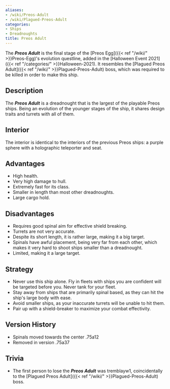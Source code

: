 ```yaml
---
aliases:
- /wiki/Preos-Adult
- /wiki/Plagued-Preos-Adult
categories:
- Ships
- Dreadnoughts
title: Preos Adult
---
```


The **_Preos Adult_** is the final stage of the [Preos Egg]({{< ref "/wiki/" >}}Preos-Egg)'s evolution questline, added in the [Halloween Event 2021]({{< ref "/categories/" >}}Halloween-2021). It resembles the [Plagued Preos Adult]({{< ref "/wiki/" >}}Plagued-Preos-Adult) boss, which was required to be killed in order to make this ship.

## Description

The **_Preos Adult_** is a dreadnought that is the largest of the playable Preos ships. Being an evolution of the younger stages of the ship, it shares design traits and turrets with all of them.

## Interior

The interior is identical to the interiors of the previous Preos ships: a purple sphere with a holographic teleporter and seat.

## Advantages

- High health.
- Very high damage to hull.
- Extremely fast for its class.
- Smaller in length than most other dreadnoughts.
- Large cargo hold.

## Disadvantages

- Requires good spinal aim for effective shield breaking.
- Turrets are not very accurate.
- Despite its short length, it is rather large, making it a big target.
- Spinals have awful placement, being very far from each other, which makes it very hard to shoot ships smaller than a dreadnought.
- Limited, making it a large target.

## Strategy

- Never use this ship alone. Fly in fleets with ships you are confident will be targeted before you. Never tank for your fleet.
- Stay away from ships that are primarily spinal based, as they can hit the ship's large body with ease.
- Avoid smaller ships, as your inaccurate turrets will be unable to hit them.
- Pair up with a shield-breaker to maximize your combat effectivity.

## Version History 

- Spinals moved towards the center .75a12
- Removed in version .75a37

## Trivia

- The first person to lose the **_Preos Adult_** was tremblayw1, coincidentally to the [Plagued Preos Adult]({{< ref "/wiki/" >}}Plagued-Preos-Adult) boss.